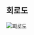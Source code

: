 ## 회로도

![회로도](https://user-images.githubusercontent.com/61939286/173141689-c0eaa80a-18e2-434a-a59f-f48e436f28e3.jpg)
